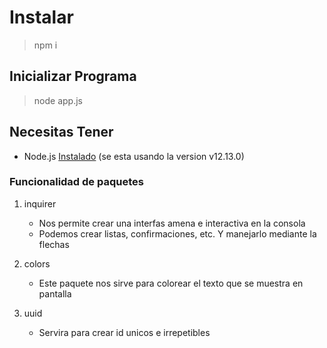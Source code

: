 # Instalar

> npm i

## Inicializar Programa

> node app.js

## Necesitas Tener 

* Node.js [Instalado](https://nodejs.org/dist/v12.13.0/node-v12.13.0-x64.msi) (se esta usando la version v12.13.0)
 
### Funcionalidad de paquetes

1. inquirer
    * Nos permite crear una interfas amena e interactiva en la consola<br>
    * Podemos crear listas, confirmaciones, etc. Y manejarlo mediante la flechas

2. colors 
    * Este paquete nos sirve para colorear el texto que se muestra en pantalla

3. uuid
    * Servira para crear id unicos e irrepetibles